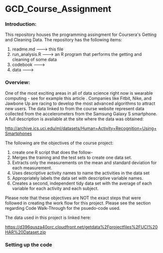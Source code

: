 GCD_Course_Assignment
=====================
### Introduction:
This repository houses the programming assingment for Coursera's Getting and Cleaning Data.
The repository has the following items:
 1.  readme.md       ---> this file 
 2.  run_analysis.R  ---> an R program that performs the getting and cleaning of some data 
 3.  codebook        ---> 
 4.  data        ---> 
     
### Overview:
One of the most exciting areas in all of data science right now is wearable computing - see for example this article . Companies like Fitbit, Nike, and Jawbone Up are racing to develop the most advanced algorithms to attract new users. The data linked to from the course website represent data collected from the accelerometers from the Samsung Galaxy S smartphone. A full description is available at the site where the data was obtained:

http://archive.ics.uci.edu/ml/datasets/Human+Activity+Recognition+Using+Smartphones 

The following are the objectives of the course project:
 1. create one R script that does the follow-
 2. Merges the training and the test sets to create one data set.
 3. Extracts only the measurements on the mean and standard deviation for each measurement. 
 4. Uses descriptive activity names to name the activities in the data set
 5. Appropriately labels the data set with descriptive variable names. 
 6. Creates a second, independent tidy data set with the average of each variable for each activity and each subject. 

Please note that these objectives are NOT the exact steps that were followed in creating the work flow for this project.  Please see the section regarding Code Walk-Through for the psuedo-code used.

The data used in this project is linked here:

https://d396qusza40orc.cloudfront.net/getdata%2Fprojectfiles%2FUCI%20HAR%20Dataset.zip 

### Setting up the code


